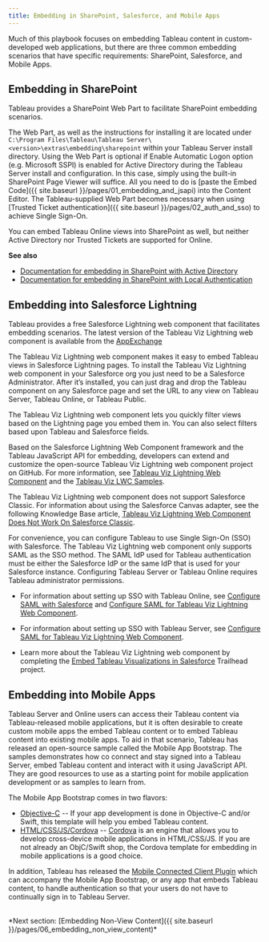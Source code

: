```yaml
---
title: Embedding in SharePoint, Salesforce, and Mobile Apps
---
```


Much of this playbook focuses on embedding Tableau content in custom-developed web applications, but there are three common embedding scenarios that have specific requirements: SharePoint, Salesforce, and Mobile Apps.

## Embedding in SharePoint

Tableau provides a SharePoint Web Part to facilitate SharePoint embedding scenarios.

The Web Part, as well as the instructions for installing it are located under `C:\Program Files\Tableau\Tableau Server\<version>\extras\embedding\sharepoint` within your Tableau Server install directory.
Using the Web Part is optional if Enable Automatic Logon option (e.g. Microsoft SSPI) is enabled for Active Directory during the Tableau Server install and configuration. In this case, simply using the built-in SharePoint Page Viewer will suffice. All you need to do is [paste the Embed Code]({{ site.baseurl }}/pages/01_embedding_and_jsapi) into the Content Editor.
The Tableau-supplied Web Part becomes necessary when using [Trusted Ticket authentication]({{ site.baseurl }}/pages/02_auth_and_sso) to achieve Single Sign-On.

You can embed Tableau Online views into SharePoint as well, but neither Active Directory nor Trusted Tickets are supported for Online.

**See also**

* [Documentation for embedding in SharePoint with Active Directory](https://onlinehelp.tableau.com/current/pro/desktop/en-us/help.htm#embed_ex_SP.html)
* [Documentation for embedding in SharePoint with Local Authentication](https://onlinehelp.tableau.com/current/pro/desktop/en-us/help.htm#embed_ex_trustedauth.html)

## Embedding into Salesforce Lightning

Tableau provides a free Salesforce Lightning web component that facilitates embedding scenarios. The latest version of the Tableau Viz Lightning web component is available from the [AppExchange](https://appexchange.salesforce.com/appxListingDetail?listingId=a0N4V00000GF1cSUAT)

The Tableau Viz Lightning web component makes it easy to embed Tableau views in Salesforce Lightning pages. To install the Tableau Viz Lightning web component in your Salesforce org you just need to be a Salesforce Administrator. After it’s installed, you can just drag and drop the Tableau component on any Salesforce page and set the URL to any view on Tableau Server, Tableau Online, or Tableau Public.

The Tableau Viz Lightning web component lets you quickly filter views based on the Lightning page you embed them in. You can also select filters based upon Tableau and Salesforce fields.

Based on the Salesforce Lightning Web Component framework and the Tableau JavaScript API for embedding, developers can extend and customize the open-source Tableau Viz Lightning web component project on GitHub. For more information, see [Tableau Viz Lightning Web Component](https://github.com/tableau/tableau-viz-lwc) and the [Tableau Viz LWC Samples](https://github.com/tableau/tableau-viz-lwc-samples).

The Tableau Viz Lightning web component does not support Salesforce Classic. For information about using the Salesforce Canvas adapter, see the following Knowledge Base article, [Tableau Viz Lightning Web Component Does Not Work On Salesforce Classic](https://kb.tableau.com/articles/issue/tableau-viz-lightning-web-component-does-not-work-on-salesforce-classic).

For convenience, you can configure Tableau to use Single Sign-On (SSO) with Salesforce. The Tableau Viz Lightning web component only supports SAML as the SSO method. The SAML IdP used for Tableau authentication must be either the Salesforce IdP or the same IdP that is used for your Salesforce instance. Configuring Tableau Server or Tableau Online requires Tableau administrator permissions.

* For information about setting up SSO with Tableau Online, see [Configure SAML with Salesforce](https://help.tableau.com/current/online/en-us/saml_config_salesforce.htm) and [Configure SAML for Tableau Viz Lightning Web Component](https://help.tableau.com/current/online/en-us/saml_config_TOL_LWC.htm).

* For information about setting up SSO with Tableau Server, see [Configure SAML for Tableau Viz Lightning Web Component](https://help.tableau.com/current/server/en-us/saml_config_LWC.htm).

* Learn more about the Tableau Viz Lightning web component by completing the [Embed Tableau Visualizations in Salesforce](https://trailhead.salesforce.com/en/content/learn/projects/embed-tableau-visualizations-in-salesforce) Trailhead project.


## Embedding into Mobile Apps

Tableau Server and Online users can access their Tableau content via Tableau-released mobile applications, but it is often desirable to create custom mobile apps the embed Tableau content or to embed Tableau content into existing mobile apps.
To aid in that scenario, Tableau has released an open-source sample called the Mobile App Bootstrap. The samples demonstrates how co connect and stay signed into a Tableau Server, embed Tableau content and interact with it using JavaScript API. They are good resources to use as a starting point for mobile application development or as samples to learn from.

The Mobile App Bootstrap comes in two flavors:

* [Objective-C](https://github.com/tableau/mobile-app-bootstrap-objc) -- If your app development is done in Objective-C and/or Swift, this template will help you embed Tableau content.
* [HTML/CSS/JS/Cordova](https://cordova.apache.org/) -- [Cordova](https://cordova.apache.org/) is an engine that allows you to develop cross-device mobile applications in HTML/CSS/JS. If you are not already an ObjC/Swift shop, the Cordova template for embedding in mobile applications is a good choice.

In addition, Tableau has released the [Mobile Connected Client Plugin](https://github.com/tableau/mobile-connected-client) which can accompany the Mobile App Bootstrap, or any app that embeds Tableau content, to handle authentication so that your users do not have to continually sign in to Tableau Server.

<br />
*Next section: [Embedding Non-View Content]({{ site.baseurl }}/pages/06_embedding_non_view_content)*
